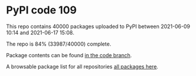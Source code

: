 # PyPI code 109

This repo contains 40000 packages uploaded to PyPI between 
2021-06-09 10:14 and 2021-06-17 15:08.

The repo is 84% (33987/40000) complete.

Package contents can be found [in the code branch](https://github.com/pypi-data/pypi-mirror-109/tree/code/packages).

A browsable package list for all repositories [all packages here](https://pypi-data.github.io/website/repositories/pypi-mirror-109).


